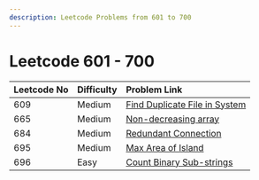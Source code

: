 ```yaml
---
description: Leetcode Problems from 601 to 700
---
```


# Leetcode 601 - 700



| Leetcode No | Difficulty | Problem Link |
| :--- | :--- | :--- |
| 609 | Medium | [Find Duplicate File in System](../leetcode-medium/leetcode-609-find-duplicate-file-in-system.md) |
| 665 | Medium | [Non-decreasing array](../leetcode-medium/leetcode-665-non-decreasing-array.md) |
| 684 | Medium | [Redundant Connection](../leetcode-medium/leetcode-684-redundant-connection.md) |
| 695 | Medium | [Max Area of Island](../leetcode-medium/leetcode-695-max-area-of-island.md) |
| 696 | Easy | [Count Binary Sub-strings](../leetcode-easy/leetcode-696-count-binary-sub-strings.md) |

